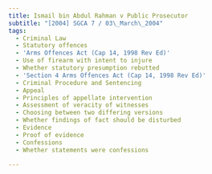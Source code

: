 ```yaml
---
title: Ismail bin Abdul Rahman v Public Prosecutor
subtitle: "[2004] SGCA 7 / 03\_March\_2004"
tags:
  - Criminal Law
  - Statutory offences
  - 'Arms Offences Act (Cap 14, 1998 Rev Ed)'
  - Use of firearm with intent to injure
  - Whether statutory presumption rebutted
  - 'Section 4 Arms Offences Act (Cap 14, 1998 Rev Ed)'
  - Criminal Procedure and Sentencing
  - Appeal
  - Principles of appellate intervention
  - Assessment of veracity of witnesses
  - Choosing between two differing versions
  - Whether findings of fact should be disturbed
  - Evidence
  - Proof of evidence
  - Confessions
  - Whether statements were confessions

---
```


